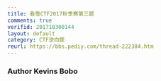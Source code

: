 ```yaml
---
title: 看雪CTF2017秋季赛第三题
comments: true
verifid: 201710300144
layout: default
category: CTF逆向题
reurl: https://bbs.pediy.com/thread-222384.htm
---
```


### Author Kevins Bobo

